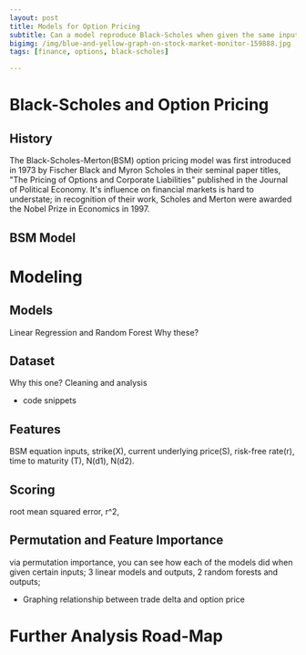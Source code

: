 ```yaml
---
layout: post
title: Models for Option Pricing
subtitle: Can a model reproduce Black-Scholes when given the same inputs?
bigimg: /img/blue-and-yellow-graph-on-stock-market-monitor-159888.jpg
tags: [finance, options, black-scholes]

---
```


# Black-Scholes and Option Pricing

## History
The Black-Scholes-Merton(BSM) option pricing model was first introduced in 1973 by Fischer Black and Myron Scholes in their
seminal paper titles, "The Pricing of Options and Corporate Liabilities" published in the Journal of Political Economy. It's
influence on financial markets is hard to understate; in recognition of their work, Scholes and Merton were awarded the Nobel 
Prize in Economics in 1997. 


## BSM Model


# Modeling
## Models

Linear Regression and Random Forest
Why these?

## Dataset
Why this one?
Cleaning and analysis
- code snippets


## Features
BSM equation inputs, strike(X), current underlying price(S), risk-free rate(r), time to maturity (T), N(d1), N(d2).

## Scoring
root mean squared error, r^2,


## Permutation and Feature Importance
via permutation importance, you can see how each of the models did when given certain inputs; 3 linear models and outputs, 2 
random forests and outputs; 

- Graphing relationship between trade delta and option price


# Further Analysis Road-Map





